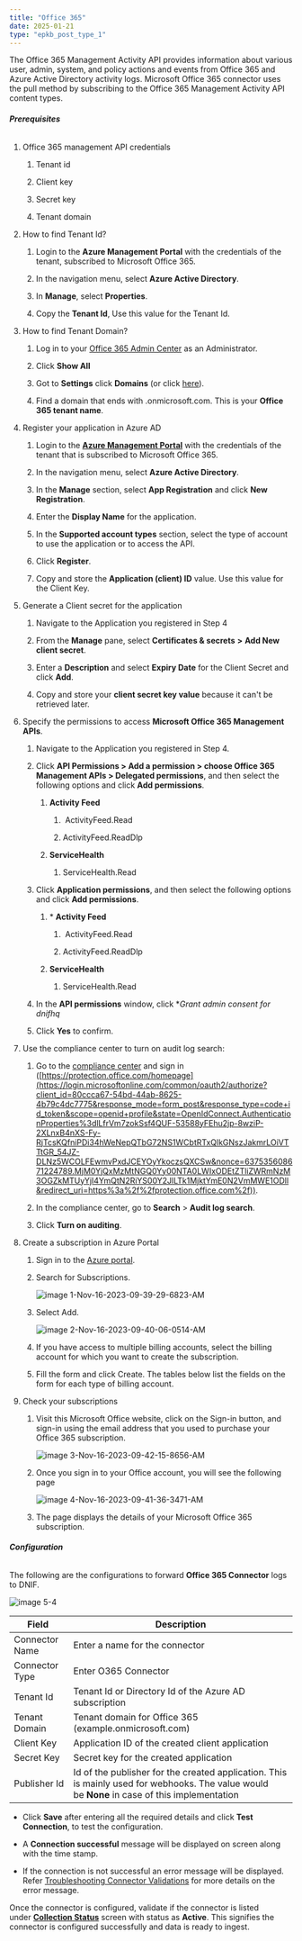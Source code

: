 ```yaml
---
title: "Office 365"
date: 2025-01-21
type: "epkb_post_type_1"
---
```


The Office 365 Management Activity API provides information about various user, admin, system, and policy actions and events from Office 365 and Azure Active Directory activity logs. Microsoft Office 365 connector uses the pull method by subscribing to the Office 365 Management Activity API content types.

###### **Prerequisites**

1. Office 365 management API credentials
    1. Tenant id
    
    3. Client key
    
    5. Secret key
    
    7. Tenant domain

3. How to find Tenant Id?
    1. Login to the **Azure Management Portal** with the credentials of the tenant, subscribed to Microsoft Office 365.
    
    3. In the navigation menu, select **Azure Active Directory**.
    
    5. In **Manage**, select **Properties**.
    
    7. Copy the **Tenant Id**, Use this value for the Tenant Id.

5. How to find Tenant Domain?
    1. Log in to your [Office 365 Admin Center](https://login.microsoftonline.com/common/oauth2/authorize?client_id=00000006-0000-0ff1-ce00-000000000000&response_mode=form_post&response_type=code%20id_token&scope=openid%20profile&state=OpenIdConnect.AuthenticationProperties%3DGllqc-oCDIDL9T7VZg5AqGREHr04Wc6wg-GHeLj11DoH3cpUk2r-LoaDVyumVLZX9uSM0PAdMQppvKJ4wb_g8mdJeiQ39_qxMxItJVyfz13dt5PvL1MAj0jwvC-PeGYVypIvDfl2L1P8_mjo9Io4KQ&nonce=637534722015210560.M2M1NWVhZGEtOTczOS00OTYyLWI2MjEtNzI2NTIzZjQ4OWQzN2ZjOTk0OTgtY2E2Zi00NDVlLTg1OTEtNDRlMjVhYTkzNGNk&redirect_uri=https%3A%2F%2Fportal.office.com%2Flanding&ui_locales=en-GB&mkt=en-GB&client-request-id=588ddcf0-19c1-4e51-85fd-f08fe6056912&x-client-SKU=ID_NET45&x-client-ver=6.6.0.0) as an Administrator.
    
    3. Click **Show All**
    
    5. Got to **Settings** click **Domains** (or click [here](https://login.microsoftonline.com/common/oauth2/authorize?client_id=00000006-0000-0ff1-ce00-000000000000&response_mode=form_post&response_type=code%20id_token&scope=openid%20profile&state=OpenIdConnect.AuthenticationProperties%3DLE1O9WhCS6ZX1-9JtUwIK7fa26EirsBqu7XZfaqEZA4A9S7NDeVMIEnq4oCoKXO_tc26bovkGT1ysvql-dU6okhNztyG48E73qX3hBCgK8BzQfZcuzdLuXr0MsuKzFDaoq3T7pblwknFOu9nSAWrsvKjR3hprj2lYYFybZJuMIA&nonce=637534722619945290.ZTBkYmY0ZDgtMDM5NS00Yzk0LTk0ZTYtNWVhMWE5MWE0NDJhNzMwYWY2NjgtY2JlNi00ZDFhLWJjZmMtYWUwZTdiMWEzNjM0&redirect_uri=https%3A%2F%2Fportal.office.com%2Flanding&ui_locales=en-GB&mkt=en-GB&client-request-id=588ddcf0-19c1-4e51-85fd-f08fe6056912&x-client-SKU=ID_NET45&x-client-ver=6.6.0.0)).
    
    7. Find a domain that ends with .onmicrosoft.com. This is your **Office 365 tenant name**.

7. Register your application in Azure AD
    1. Login to the **[Azure Management Portal](https://login.microsoftonline.com/organizations/oauth2/v2.0/authorize?client_id=c44b4083-3bb0-49c1-b47d-974e53cbdf3c&response_type=code%20id_token&scope=https%3A%2F%2Fmanagement.core.windows.net%2F%2Fuser_impersonation%20openid%20email%20profile&state=OpenIdConnect.AuthenticationProperties%3DRIG_-eJbX5ZlmaZ76Cv5oU5PPAPmskll8pMwM0zNCJdwG9Y5LsAOflWglNRW0fNkmy1Qnw3J4hq9b9vtCyCTCyOEWtX49rBl53CvEtM5a_G_va5BAmjvUlRa10kghJBlbjA60xum_Zu_9-d8SNvXbLpzKBr0rPmEe1qOcstOl0LsfSAKfwkZHfk5C7q6r8JKfwPRkLxjFxj0VN3_0GMkchSlDtaHeSB7ZGgfBqp9RfmgVVO1eZXxYMdm3F4Fo0x7O_h5czAgn6hyvOfVYOyDhq03WnKW9MrOXBrZmTp-JPaBPNLpVITV6v9_MI42CF_T&response_mode=form_post&nonce=637535601312092800.MzQ1ZGM3YjUtMzcyNS00MjZlLWE3YzAtNjI0NDhlNDljMjI4N2MzMjJmYWYtMzUxOS00YWMyLWE1ODMtZDY0OWFiODYyZGJj&redirect_uri=https%3A%2F%2Fportal.azure.com%2Fsignin%2Findex%2F&site_id=501430&client-request-id=d5318f7a-4a0b-4a15-befa-9b7641d70dd1&x-client-SKU=ID_NET45&x-client-ver=5.3.0.0)** with the credentials of the tenant that is subscribed to Microsoft Office 365.
    
    3. In the navigation menu, select **Azure Active Directory**.
    
    5. In the **Manage** section, select **App Registration** and click **New Registration**.
    
    7. Enter the **Display Name** for the application.
    
    9. In the **Supported account types** section, select the type of account to use the application or to access the API.
    
    11. Click **Register**.
    
    13. Copy and store the **Application (client) ID** value. Use this value for the Client Key.

9. Generate a Client secret for the application
    1. Navigate to the Application you registered in Step 4
    
    3. From the **Manage** pane, select **Certificates & secrets** **\>** **Add New client secret**.
    
    5. Enter a **Description** and select **Expiry Date** for the Client Secret and click **Add**.
    
    7. Copy and store your **client secret key value** because it can't be retrieved later.

11. Specify the permissions to access **Microsoft Office 365 Management APIs**.
    1. Navigate to the Application you registered in Step 4.
    
    3. Click **API Permissions > Add a permission > choose Office 365 Management APIs > Delegated permissions**, and then select the following options and click **Add permissions**.
        1. **Activity Feed**
            1.  ActivityFeed.Read
            
            3. ActivityFeed.ReadDlp
        
        3. **ServiceHealth**
            1. ServiceHealth.Read
    
    5. Click **Application permissions**, and then select the following options and click **Add permissions**.
        1. \* **Activity Feed**
            1.  ActivityFeed.Read
            
            3. ActivityFeed.ReadDlp
        
        3. **ServiceHealth**
            1. ServiceHealth.Read
    
    7. In the **API permissions** window, click \*_Grant admin consent for dnifhq_
    
    9. Click **Yes** to confirm.

13. Use the compliance center to turn on audit log search:
    1. Go to the [compliance center](https://login.microsoftonline.com/common/oauth2/authorize?client_id=80ccca67-54bd-44ab-8625-4b79c4dc7775&response_mode=form_post&response_type=code+id_token&scope=openid+profile&state=OpenIdConnect.AuthenticationProperties%3dnw-77Uh5xOdBKEOSgfZ-42RF9dkSGEe2L7Zpfx7ca5fV-cd_Mw0vHtDglGVB1Zc1SHm16mGt7vOalESfWVtOWoRVAs5p-sX7ymndf4K0-oVGqHz6yugAD7pG-jce3M8u38vR1UQw3u7ZrxnAWtLeBQ&nonce=637535608337171334.YWE5YTEzODUtNDEzNi00NWY0LWE0YWItMDJkZThkMDQ4OWVmN2IwNGQ5ZTctMWUwYi00NDkyLTllMjgtOGIwMmZkYmRiNzFh&redirect_uri=https%3a%2f%2fprotection.office.com%2f) and sign in ([https://protection.office.com/homepage](https://login.microsoftonline.com/common/oauth2/authorize?client_id=80ccca67-54bd-44ab-8625-4b79c4dc7775&response_mode=form_post&response_type=code+id_token&scope=openid+profile&state=OpenIdConnect.AuthenticationProperties%3dlLfrVm7zokSsf4QUF-53588yFEhu2jp-8wziP-2XLnxB4nXS-Fy-RjTcsKQfniPDi34hWeNepQTbG72NS1WCbtRTxQlkGNszJakmrLOiVTTtGR_54JZ-DLNz5WCOLFEwmvPxdJCEYOyYkoczsQXCSw&nonce=637535608671224789.MjM0YjQxMzMtNGQ0Yy00NTA0LWIxODEtZTliZWRmNzM3OGZkMTUyYjI4YmQtN2RiYS00Y2JlLTk1MjktYmE0N2VmMWE1ODll&redirect_uri=https%3a%2f%2fprotection.office.com%2f)).
    
    3. In the compliance center, go to **Search** > **Audit log search**.
    
    5. Click **Turn on auditing**.

15. Create a subscription in Azure Portal
    1. Sign in to the [Azure portal](https://portal.azure.com/#home).
    
    3. Search for Subscriptions.  
          
          
        ![image 1-Nov-16-2023-09-39-29-6823-AM](images/image%201-Nov-16-2023-09-39-29-6823-AM.jpg)  
          
        
    
    5. Select Add.  
          
        ![image 2-Nov-16-2023-09-40-06-0514-AM](images/image%202-Nov-16-2023-09-40-06-0514-AM.jpg)  
          
        
    
    7. If you have access to multiple billing accounts, select the billing account for which you want to create the subscription.
    
    9. Fill the form and click Create. The tables below list the fields on the form for each type of billing account.

17. Check your subscriptions
    1. Visit this Microsoft Office website, click on the Sign-in button, and sign-in using the email address that you used to purchase your Office 365 subscription.  
          
        ![image 3-Nov-16-2023-09-42-15-8656-AM](images/image%203-Nov-16-2023-09-42-15-8656-AM.jpg)  
          
        
    
    3. Once you sign in to your Office account, you will see the following page  
          
        ![image 4-Nov-16-2023-09-41-36-3471-AM](images/image%204-Nov-16-2023-09-41-36-3471-AM.jpg)  
          
        
    
    5. The page displays the details of your Microsoft Office 365 subscription.

###### **Configuration**

The following are the configurations to forward **Office 365 Connector** logs to DNIF.‌

![image 5-4](images/image205-4.jpg)

| **Field**  | **Description** |
| --- | --- |
| Connector Name | Enter a name for the connector |
| Connector Type | Enter O365 Connector |
| Tenant Id | Tenant Id or Directory Id of the Azure AD subscription |
| Tenant Domain | Tenant domain for Office 365 (example.onmicrosoft.com) |
| Client Key | Application ID of the created client application |
| Secret Key | Secret key for the created application |
| Publisher Id | Id of the publisher for the created application. This is mainly used for webhooks. The value would be **None**​ in case of this implementation |

- Click **Save** after entering all the required details and click **Test Connection**, to test the configuration.

- A **Connection successful** message will be displayed on screen along with the time stamp.

- If the connection is not successful an error message will be displayed. Refer [Troubleshooting Connector Validations](https://dnif.it/kb/troubleshooting-and-debugging/troubleshooting-connector-validations/) for more details on the error message.

Once the connector is configured, validate if the connector is listed under **[Collection Status](https://dnif.it/kb/operations/collection-status/)** screen with status as **Active**. This signifies the connector is configured successfully and data is ready to ingest.
